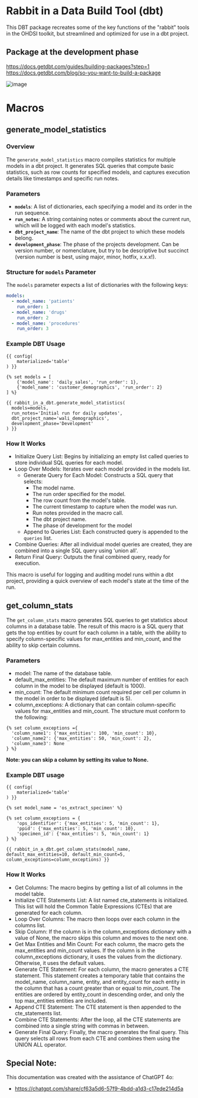 # Rabbit in a Data Build Tool (dbt)

This DBT package recreates some of the key functions of the "rabbit" tools in the OHDSI toolkit, but streamlined and optimized for use in a dbt project.

## Package at the development phase

https://docs.getdbt.com/guides/building-packages?step=1
https://docs.getdbt.com/blog/so-you-want-to-build-a-package

![image](https://github.com/odikia/rabbit_in_a_dbt/assets/20713572/edbc776a-c05b-41c2-9cf0-352c0662f7e8)

# Macros
## generate_model_statistics
### Overview
The `generate_model_statistics` macro compiles statistics for multiple models in a dbt project. It generates SQL queries that compute basic statistics, such as row counts for specified models, and captures execution details like timestamps and specific run notes.
### Parameters
- **`models`**: A list of dictionaries, each specifying a model and its order in the run sequence.
- **`run_notes`**: A string containing notes or comments about the current run, which will be logged with each model's statistics.
- **`dbt_project_name`**: The name of the dbt project to which these models belong.
- **`development_phase`**: The phase of the projects development. Can be version number, or nomenclature, but try to be descriptive but succinct (version number is best, using major, minor, hotfix, x.x.x!).

### Structure for `models` Parameter
The `models` parameter expects a list of dictionaries with the following keys:
```yaml
models:
  - model_name: 'patients'
    run_order: 1
  - model_name: 'drugs'
    run_order: 2
  - model_name: 'procedures'
    run_order: 3
```

### Example DBT Usage

```jinja
{{ config(
    materialized='table'
) }}

{% set models = [
    {'model_name': 'daily_sales', 'run_order': 1},
    {'model_name': 'customer_demographics', 'run_order': 2}
] %}

{{ rabbit_in_a_dbt.generate_model_statistics(
  models=models,
  run_notes='Initial run for daily updates',
  dbt_project_name='wali_demographics',
  development_phase='Development'
) }}
```

### How It Works
- Initialize Query List: Begins by initializing an empty list called queries to store individual SQL queries for each model.
- Loop Over Models: Iterates over each model provided in the models list.
  - Generate Query for Each Model: Constructs a SQL query that selects:
    - The model name.
    - The run order specified for the model.
    - The row count from the model's table.
    - The current timestamp to capture when the model was run.
    - Run notes provided in the macro call.
    - The dbt project name.
    - The phase of development for the model
  - Append to Queries List: Each constructed query is appended to the `queries` list.
- Combine Queries: After all individual model queries are created, they are combined into a single SQL query using 'union all'.
- Return Final Query: Outputs the final combined query, ready for execution.

This macro is useful for logging and auditing model runs within a dbt project, providing a quick overview of each model's state at the time of the run.

## get_column_stats
The `get_column_stats` macro generates SQL queries to get statistics about columns in a database table. The result of this macro is a SQL query that gets the top entities by count for each column in a table, with the ability to specify column-specific values for max_entities and min_count, and the ability to skip certain columns.
### Parameters
- model: The name of the database table.
- default_max_entities: The default maximum number of entities for each column in the model to be displayed (default is 1000).
- min_count: The default minimum count required per cell per column in the model in order to be displayed (default is 5).
- column_exceptions: A dictionary that can contain column-specific values for max_entities and min_count. The structure must conform to the following:

```jinja
{% set column_exceptions ={
  'column_name1': {'max_entities': 100, 'min_count': 10},
  'column_name2': {'max_entities': 50, 'min_count': 2},
  'column_name3': None
} %}
```

**Note: you can skip a column by setting its value to None.**

### Example DBT usage

```jinja
{{ config(
    materialized='table'
) }}

{% set model_name = 'os_extract_specimen' %}

{% set column_exceptions = {
    'ops_identifier': {'max_entities': 5, 'min_count': 1},
    'ppid': {'max_entities': 5, 'min_count': 10},
    'specimen_id': {'max_entities': 5, 'min_count': 1}
} %}

{{ rabbit_in_a_dbt.get_column_stats(model_name, default_max_entities=10, default_min_count=5, column_exceptions=column_exceptions) }}
```

### How It Works
- Get Columns: The macro begins by getting a list of all columns in the model table.
- Initialize CTE Statements List: A list named cte_statements is initialized. This list will hold the Common Table Expressions (CTEs) that are generated for each column.
- Loop Over Columns: The macro then loops over each column in the columns list.
- Skip Column: If the column is in the column_exceptions dictionary with a value of None, the macro skips this column and moves to the next one.
- Get Max Entities and Min Count: For each column, the macro gets the max_entities and min_count values. If the column is in the column_exceptions dictionary, it uses the values from the dictionary. Otherwise, it uses the default values.
- Generate CTE Statement: For each column, the macro generates a CTE statement. This statement creates a temporary table that contains the model_name, column_name, entity, and entity_count for each entity in the column that has a count greater than or equal to min_count. The entities are ordered by entity_count in descending order, and only the top max_entities entities are included.
- Append CTE Statement: The CTE statement is then appended to the cte_statements list.
- Combine CTE Statements: After the loop, all the CTE statements are combined into a single string with commas in between.
- Generate Final Query: Finally, the macro generates the final query. This query selects all rows from each CTE and combines them using the UNION ALL operator.

## Special Note:
This documentation was created with the assistance of ChatGPT 4o:
- https://chatgpt.com/share/cf63a5d6-57f9-4bdd-a1d3-c17ede214d5a
